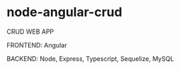 # node-angular-crud

CRUD WEB APP

FRONTEND: Angular

BACKEND: Node, Express, Typescript, Sequelize, MySQL
